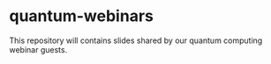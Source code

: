 # quantum-webinars
This repository will contains slides shared by our quantum computing webinar guests.
